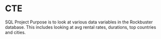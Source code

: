 # CTE
SQL Project
Purpose is to look at various data variables in the Rockbuster database. This includes looking at avg rental rates, durations, top countries and cities. 
